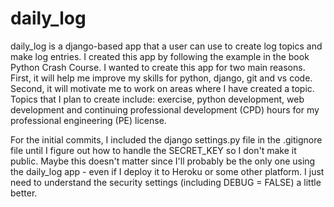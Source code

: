 # daily_log
daily_log is a django-based app that a user can use to create log topics and make log entries.  I created this app by following the example in the book
Python Crash Course.  I wanted to create this app for two main reasons.  First, it will help me improve my skills for python, django, git and vs code.  Second, it
will motivate me to work on areas where I have created a topic.  Topics that I plan to create include: exercise, python development, web development and continuing
professional development (CPD) hours for my professional engineering (PE) license.

For the initial commits, I included the django settings.py file in the .gitignore file until I figure out how to handle the SECRET_KEY so I don't make it public.
Maybe this doesn't matter since I'll probably be the only one using the daily_log app - even if I deploy it to Heroku or some other platform.  I just need to 
understand the security settings (including DEBUG = FALSE) a little better.
